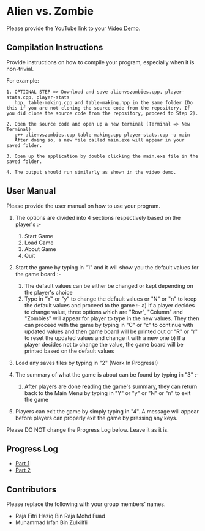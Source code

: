 # Alien vs. Zombie

Please provide the YouTube link to your [Video Demo](https://youtu.be/BXnH5s-a5qg).

## Compilation Instructions

Provide instructions on how to compile your program, especially when it is non-trivial.

For example:

```
1. OPTIONAL STEP => Download and save alienvszombies.cpp, player-stats.cpp, player-stats 
   hpp, table-making.cpp and table-making.hpp in the same folder (Do this if you are not cloning the source code from the repository. If you did clone the source code from the repository, proceed to Step 2).

2. Open the source code and open up a new terminal (Terminal => New Terminal)
   g++ alienvszombies.cpp table-making.cpp player-stats.cpp -o main 
   After doing so, a new file called main.exe will appear in your saved folder.

3. Open up the application by double clicking the main.exe file in the saved folder.

4. The output should run similarly as shown in the video demo.

```

## User Manual

Please provide the user manual on how to use your program.

1. The options are divided into 4 sections respectively based on the player's :-
   1. Start Game
   2. Load Game 
   3. About Game
   4. Quit

2. Start the game by typing in "1" and it will show you the default values for the game board :-
   1. The default values can be either be changed or kept depending on the player's choice
   2. Type in "Y" or "y" to change the default values or "N" or "n" to keep the default values and proceed to the game :-
      a) If a player decides to change value, three options which are "Row", "Column" and "Zombies" will appear for player to type in the new values. They then can proceed with the game by typing in "C" or "c" to continue with updated values and then game board will be printed out or "R" or "r" to reset the updated values and change it with a new one
      b) If a player decides not to change the value, the game board will be printed based on the default values

3. Load any saves files by typing in "2" (Work In Progress!)

4. The summary of what the game is about can be found by typing in "3" :-
   1. After players are done reading the game's summary, they can return back to the Main Menu by typing in "Y" or "y" or "N" or "n" to exit the game

5. Players can exit the game by simply typing in "4". A message will appear before players 
can properly exit the game by pressing any keys.

Please DO NOT change the Progress Log below. Leave it as it is.

## Progress Log

- [Part 1](PART1.md)
- [Part 2](PART2.md)

## Contributors

Please replace the following with your group members' names. 

- Raja Fitri Haziq Bin Raja Mohd Fuad
- Muhammad Irfan Bin Zulkilfli


